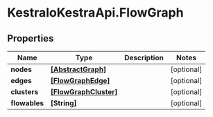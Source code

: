 # KestraIoKestraApi.FlowGraph

## Properties

Name | Type | Description | Notes
------------ | ------------- | ------------- | -------------
**nodes** | [**[AbstractGraph]**](AbstractGraph.md) |  | [optional] 
**edges** | [**[FlowGraphEdge]**](FlowGraphEdge.md) |  | [optional] 
**clusters** | [**[FlowGraphCluster]**](FlowGraphCluster.md) |  | [optional] 
**flowables** | **[String]** |  | [optional] 


